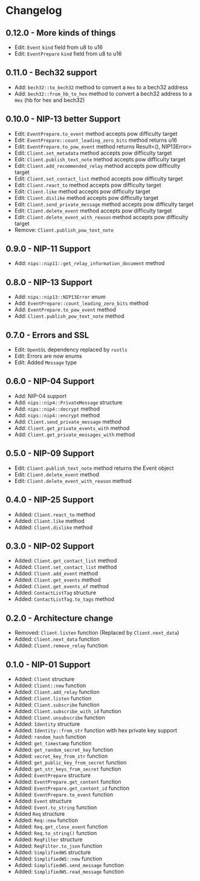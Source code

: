 # Changelog

## 0.12.0 - More kinds of things

- Edit: `Event` `kind` field from u8 to u16
- Edit: `EventPrepare` `kind` field from u8 to u16

## 0.11.0 - Bech32 support

- Add: `bech32::to_bech32` method to convert a `Hex` to a bech32 address
- Add: `bech32::from_hb_to_hex` method to convert a bech32 address to a `Hex` (hb for hex and bech32)

## 0.10.0 - NIP-13 better Support

- Edit: `EventPrepare.to_event` method accepts pow difficulty target
- Edit: `EventPrepare::count_leading_zero_bits` method returns u16
- Edit: `EventPrepare.to_pow_event` method returns Result<(), NIP13Error>
- Edit: `Client.set_metadata` method accepts pow difficulty target
- Edit: `Client.publish_text_note` method accepts pow difficulty target
- Edit: `Client.add_recommended_relay` method accepts pow difficulty target
- Edit: `Client.set_contact_list` method accepts pow difficulty target
- Edit: `Client.react_to` method accepts pow difficulty target
- Edit: `Client.like` method accepts pow difficulty target
- Edit: `Client.dislike` method accepts pow difficulty target
- Edit: `Client.send_private_message` method accepts pow difficulty target
- Edit: `Client.delete_event` method accepts pow difficulty target
- Edit: `Client.delete_event_with_reason` method accepts pow difficulty target
- Remove: `Client.publish_pow_text_note`

## 0.9.0 - NIP-11 Support

- Add: `nips::nip11::get_relay_information_document` method

## 0.8.0 - NIP-13 Support

- Add: `nips::nip13::NIP13Error` enum
- Add: `EventPrepare::count_leading_zero_bits` method
- Add: `EventPrepare.to_pow_event` method
- Add: `Client.publish_pow_text_note` method

## 0.7.0 - Errors and SSL

- Edit: `OpenSSL` dependency replaced by `rustls`
- Edit: Errors are now enums
- Edit: Added `Message` type

## 0.6.0 - NIP-04 Support

- Add: NIP-04 support
- Add: `nips::nip4::PrivateMessage` structure
- Add: `nips::nip4::decrypt` method
- Add: `nips::nip4::encrypt` method
- Add: `Client.send_private_message` method
- Add: `Client.get_private_events_with` method
- Add: `Client.get_private_messages_with` method

## 0.5.0 - NIP-09 Support

- Edit: `Client.publish_text_note` method returns the Event object
- Edit: `Client.delete_event` method
- Edit: `Client.delete_event_with_reason` method

## 0.4.0 - NIP-25 Support

- Added: `Client.react_to` method
- Added: `Client.like` method
- Added: `Client.dislike` method

## 0.3.0 - NIP-02 Support

- Added: `Client.get_contact_list` method
- Added: `Client.set_contact_list` method
- Added: `Client.add_event` method
- Added: `Client.get_events` method
- Added: `Client.get_events_of` method
- Added: `ContactListTag` structure
- Added: `ContactListTag.to_tags` method

## 0.2.0 - Architecture change

- Removed: `Client.listen` function (Replaced by `Client.next_data`)
- Added: `Client.next_data` function
- Added: `Client.remove_relay` function

## 0.1.0 - NIP-01 Support

- Added: `Client` structure
- Added: `Client::new` function
- Added: `Client.add_relay` function
- Added: `Client.listen` function
- Added: `Client.subscribe` function
- Added: `Client.subscribe_with_id` function
- Added: `Client.unsubscribe` function
- Added: `Identity` structure
- Added: `Identity::from_str` function with hex private key support
- Added: `random_hash` function
- Added: `get_timestamp` function
- Added: `get_random_secret_key` function
- Added: `secret_key_from_str` function
- Added: `get_public_key_from_secret` function
- Added: `get_str_keys_from_secret` function
- Added: `EventPrepare` structure
- Added: `EventPrepare.get_content` function
- Added: `EventPrepare.get_content_id` function
- Added: `EventPrepare.to_event` function
- Added: `Event` structure
- Added: `Event.to_string` function
- Added `Req` structure
- Added: `Req::new` function
- Added: `Req.get_close_event` function
- Added: `Req.to_string()` function
- Added: `ReqFilter` structure
- Added: `ReqFilter.to_json` function
- Added: `SimplifiedWS` structure
- Added: `SimplifiedWS::new` function
- Added: `SimplifiedWS.send_message` function
- Added: `SimplifiedWS.read_message` function
